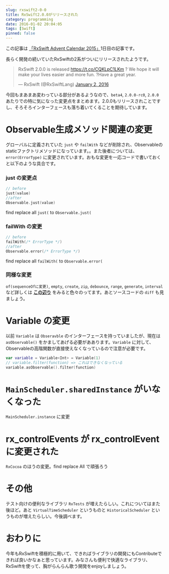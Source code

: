 ```yaml
---
slug: rxswift2-0-0
title: RxSwift2.0.0がリリースされた
category: programming
date: 2016-01-02 20:04:05
tags: [Swift]
pinned: false
---
```


<div class="alert alert-info text-center">この記事は <a href="http://qiita.com/advent-calendar/2015/rxswift">「RxSwift Advent Calendar 2015」</a>1日目の記事です。</div>

長らく開発の続いていたRxSwiftの2系がついにリリースされたようです。

<blockquote class="twitter-tweet" lang="en"><p lang="en" dir="ltr">RxSwift 2.0.0 is released <a href="https://t.co/CQKLpC1LKm">https://t.co/CQKLpC1LKm</a> ?&#10;We hope it will make your lives easier and more fun. ?Have a great year.</p>&mdash; RxSwift (@RxSwiftLang) <a href="https://twitter.com/RxSwiftLang/status/683089909540847616">January 2, 2016</a></blockquote>
<script async src="//platform.twitter.com/widgets.js" charset="utf-8"></script>

今回もまあまあ変わっている部分があるようなので、`beta4`,  `2.0.0-rc0`, `2.0.0` あたりでの特に気になった変更点をまとめます。2.0.0もリリースされことですし、そろそろインターフェースも落ち着いてくることを期待しています。

# Observable生成メソッド関連の変更

グローバルに定義されていた `just` や `failWith` などが削除され、Observableのstaticファクトリメソッドになっています。。また後者については、`error(ErrorType)` に変更されています。おもな変更を一応コードで書いておくと以下のような具合です。

### just の変更点

```swift
// before
just(value)  
//after
Observable.just(value)
```

find replace all `just(` to `Observable.just(`

### failWith の変更

```swift
// before
failWith(/* ErrorType */)
//after
Observable.error(/* ErrorType */)
```

find replace all `failWith(` to `Observable.error(`

### 同様な変更

`of(sequenceOfに変更)`, `empty`, `create`, `zip`, `debounce`, `range`, `generate`, `interval` など詳しくは **[この辺り](https://github.com/ReactiveX/RxSwift/releases/tag/2.0.0-rc.0)** をみると色々のってます。あとソースコードの `diff` も見ましょう。

# Variable の変更

以前 `Variable` は `Obseravble` のインターフェースを持っていましたが、現在は `asObservable()` をかましてあげる必要がああります。`Variable` に対して、Observableの高階関数が直接使えなくなっているので注意が必要です。

```swift
var variable = Variable<Int> = Variable(1)
// variable.filter(function) => これはできなくなっている
variable.asObservable().filter(function)
```

# `MainScheduler.sharedInstance` がいなくなった

`MainScheduler.instance` に変更

# rx_controlEvents が rx_controlEvent に変更された

`RxCocoa` のほうの変更。find replace All で頑張ろう

# その他

テスト向けの便利なライブラリ `RxTests` が増えたらしい。これについてはまた後ほど。あと `VirtualTimeScheduler` というものと `HistoricalScheduler` というものが増えたらしい。今後調べます。

# おわりに

今年もRxSwiftを積極的に用いて、できればライブラリの開発にもContributeできれば良いかなぁと思っています。みなさんも便利で快適なライブラリ、RxSwiftを使って、胸がらんらん歌う開発をenjoyしましょう。

